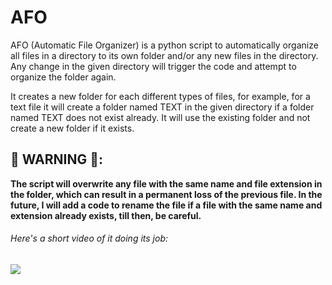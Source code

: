 # AFO
AFO (Automatic File Organizer) is a python script to automatically organize all files in a directory to its own folder and/or any new files in the directory.
Any change in the given directory will trigger the code and attempt to organize the folder again.

It creates a new folder for each different types of files, for example, for a text file it will create a folder named TEXT in the given directory if a folder named TEXT does not exist already.
It will use the existing folder and not create a new folder if it exists.

## 🔴 WARNING 🔴: 
**The script will overwrite any file with the same name and file extension in the folder, which can result in a permanent loss of the previous file.
In the future, I will add a code to rename the file if a file with the same name and extension already exists, till then, be careful.**

###### Here's a short video of it doing its job:
![](https://i.imgur.com/pgUXr65.gif)
